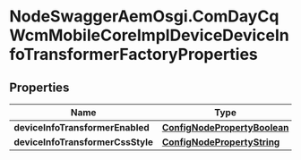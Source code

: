 # NodeSwaggerAemOsgi.ComDayCqWcmMobileCoreImplDeviceDeviceInfoTransformerFactoryProperties

## Properties
Name | Type | Description | Notes
------------ | ------------- | ------------- | -------------
**deviceInfoTransformerEnabled** | [**ConfigNodePropertyBoolean**](ConfigNodePropertyBoolean.md) |  | [optional] 
**deviceInfoTransformerCssStyle** | [**ConfigNodePropertyString**](ConfigNodePropertyString.md) |  | [optional] 


